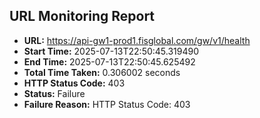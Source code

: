 ## URL Monitoring Report

- **URL:** https://api-gw1-prod1.fisglobal.com/gw/v1/health
- **Start Time:** 2025-07-13T22:50:45.319490
- **End Time:** 2025-07-13T22:50:45.625492
- **Total Time Taken:** 0.306002 seconds
- **HTTP Status Code:** 403
- **Status:** Failure
- **Failure Reason:** HTTP Status Code: 403
